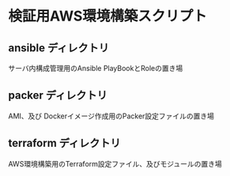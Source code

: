 # 検証用AWS環境構築スクリプト

## ansible ディレクトリ

サーバ内構成管理用のAnsible PlayBookとRoleの置き場

## packer ディレクトリ

AMI、及び Dockerイメージ作成用のPacker設定ファイルの置き場

## terraform ディレクトリ

AWS環境構築用のTerraform設定ファイル、及びモジュールの置き場

